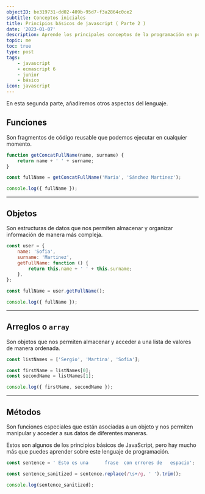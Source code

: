 ```yaml
---
objectID: be319731-dd02-409b-95d7-f3a2864c0ce2
subtitle: Conceptos iniciales
title: Principios básicos de javascript ( Parte 2 )
date: '2023-01-07'
description: Aprende los principales conceptos de la programación en pocas lineas
topic: me
toc: true
type: post
tags:
    - javascript
    - ecmascript 6
    - junior
    - básico
icon: javascript
---
```


En esta segunda parte, añadiremos otros aspectos del lenguaje.

## Funciones

Son fragmentos de código reusable que podemos ejecutar en cualquier momento.

```js
function getConcatFullName(name, surname) {
	return name + ' ' + surname;
}

const fullName = getConcatFullName('Maria', 'Sánchez Martinez');

console.log({ fullName });
```

---

## Objetos

Son estructuras de datos que nos permiten almacenar y organizar información de manera más compleja.

```js
const user = {
	name: 'Sofia',
	surname: 'Martinez',
	getFullName: function () {
		return this.name + ' ' + this.surname;
	},
};

const fullName = user.getFullName();

console.log({ fullName });
```

---

## Arreglos o `array`

Son objetos que nos permiten almacenar y acceder a una lista de valores de manera ordenada.

```js
const listNames = ['Sergio', 'Martina', 'Sofia'];

const firstName = listNames[0];
const secondName = listNames[1];

console.log({ firstName, secondName });
```

---

## Métodos

Son funciones especiales que están asociadas a un objeto y nos permiten manipular y acceder a sus datos de diferentes maneras.

Estos son algunos de los principios básicos de JavaScript, pero hay mucho más que puedes aprender sobre este lenguaje de programación.

```js
const sentence = ' Esto es una      frase  con errores de   espacio';

const sentence_sanitized = sentence.replace(/\s+/g, ' ').trim();

console.log(sentence_sanitized);
```
